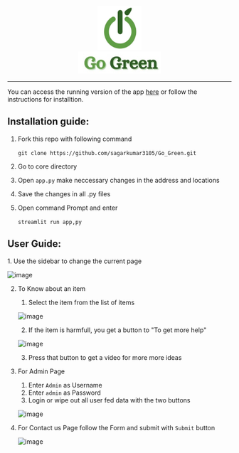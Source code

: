 <p align="center"><img src="Resource/logo_for_readme1.png" width=100 height=100><br><img src="Resource/logo_for_readme2.png" height=50></p>

<hr>
You can access the running version of the app <a href="https://share.streamlit.io/sagarkumar3105/go_green/main/app.py">here</a> or follow the instructions for installtion.
<h2>Installation guide:</h2>

  1. Fork this repo with following command
  
     ```git clone https://github.com/sagarkumar3105/Go_Green.git```

  2. Go to core directory
  3. Open `app.py` make neccessary changes in the address and locations
  4. Save the changes in all .py files
  5. Open command Prompt and enter
  
      ```streamlit run app,py```
      
<h2>User Guide:</h2>
1. Use the sidebar to change the current page

   ![image](https://user-images.githubusercontent.com/74974420/138582501-d7ebe1e2-1730-4e42-a45a-fb1c828fb7db.png)
   
2. To Know about an item
    1. Select the item from the list of items
  
      ![image](https://user-images.githubusercontent.com/74974420/138582535-97264129-38f0-4d11-ac95-de801e2429f4.png)
      
    2. If the item is harmfull, you get a button to "To get more help"
      
      ![image](https://user-images.githubusercontent.com/74974420/138582580-c206f155-8aaf-4e96-adf7-d99639121f4e.png)
      
    3. Press that button to get a video for more more ideas

3. For Admin Page
    1. Enter `Admin` as Username
    2. Enter `admin` as Password
    3. Login or wipe out all user fed data with the two buttons
      
      ![image](https://user-images.githubusercontent.com/74974420/138582642-2dd28495-a233-44a1-a8f8-99c24f4fd630.png)
 
4. For Contact us Page follow the Form and submit with `Submit` button

      ![image](https://user-images.githubusercontent.com/74974420/138582784-0273fe33-b366-461b-bdb6-15294a79e343.png)
  

